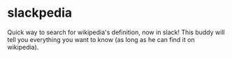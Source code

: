 # slackpedia

Quick way to search for wikipedia's definition, now in slack! This buddy will tell you everything you want to know (as long as he can find it on wikipedia).
